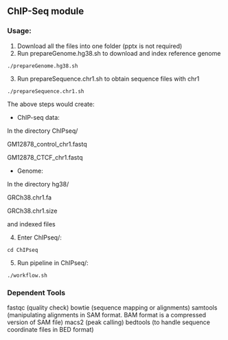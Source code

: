 ## ChIP-Seq module 

### Usage:
1. Download all the files into one folder (pptx is not required)
2. Run prepareGenome.hg38.sh to download and index reference genome
```
./prepareGenome.hg38.sh
```
3. Run prepareSequence.chr1.sh to obtain sequence files with chr1
```
./prepareSequence.chr1.sh
```
The above steps would create:
* ChIP-seq data:

In the directory ChIPseq/
 
 GM12878_control_chr1.fastq
 
 GM12878_CTCF_chr1.fastq 

* Genome:

In the directory hg38/
 
 GRCh38.chr1.fa
 
 GRCh38.chr1.size
 
 and indexed files

4. Enter ChIPseq/:
```
cd ChIPseq
```
5. Run pipeline in ChIPseq/: 
```
./workflow.sh
```

### Dependent Tools 
 fastqc (quality check)
 bowtie (sequence mapping or alignments)
 samtools (manipulating alignments in SAM format. BAM format is a compressed version of SAM file)
 macs2 (peak calling)
 bedtools (to handle sequence coordinate files in BED format)

